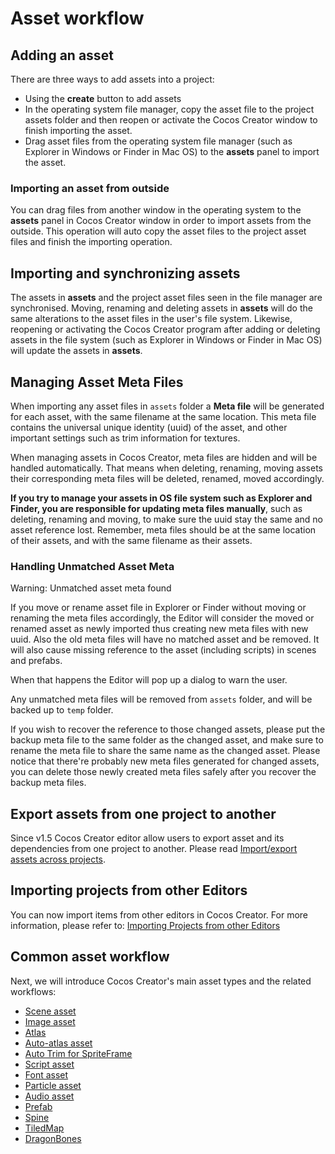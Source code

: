 # Asset workflow

## Adding an asset

There are three ways to add assets into a project:

* Using the **create** button to add assets
* In the operating system file manager, copy the asset file to the project assets folder and then reopen or activate the Cocos Creator window to finish importing the asset.
* Drag asset files from the operating system file manager (such as Explorer in Windows or Finder in Mac OS) to the **assets** panel to import the asset.

### Importing an asset from outside

You can drag files from another window in the operating system to the **assets** panel in Cocos Creator window in order to import assets from the outside. This operation will auto copy the asset files to the project asset files and finish the importing operation.

## Importing and synchronizing assets

The assets in **assets** and the project asset files seen in the file manager are synchronised. Moving, renaming and deleting assets in **assets** will do the same alterations to the asset files in the user's file system. Likewise, reopening or activating the Cocos Creator program after adding or deleting assets in the file system (such as Explorer in Windows or Finder in Mac OS)  will update the assets in **assets**.

## Managing Asset Meta Files

When importing any asset files in `assets` folder a **Meta file** will be generated for each asset, with the same filename at the same location. This meta file contains the universal unique identity (uuid) of the asset, and other important settings such as trim information for textures.

When managing assets in Cocos Creator, meta files are hidden and will be handled automatically. That means when deleting, renaming, moving assets their corresponding meta files will be deleted, renamed, moved accordingly.

**If you try to manage your assets in OS file system such as Explorer and Finder, you are responsible for updating meta files manually**, such as deleting, renaming and moving, to make sure the uuid stay the same and no asset reference lost. Remember, meta files should be at the same location of their assets, and with the same filename as their assets.

### Handling Unmatched Asset Meta

Warning: Unmatched asset meta found

If you move or rename asset file in Explorer or Finder without moving or renaming the meta files accordingly, the Editor will consider the moved or renamed asset as newly imported thus creating new meta files with new uuid. Also the old meta files will have no matched asset and be removed. It will also cause missing reference to the asset (including scripts) in scenes and prefabs.

When that happens the Editor will pop up a dialog to warn the user.

Any unmatched meta files will be removed from `assets` folder, and will be backed up to `temp` folder.

If you wish to recover the reference to those changed assets, please put the backup meta file to the same folder as the changed asset, and make sure to rename the meta file to share the same name as the changed asset. Please notice that there're probably new meta files generated for changed assets, you can delete those newly created meta files safely after you recover the backup meta files.

## Export assets from one project to another

Since v1.5 Cocos Creator editor allow users to export asset and its dependencies from one project to another. Please read [Import/export assets across projects](import-export.md).

## Importing projects from other Editors

You can now import items from other editors in Cocos Creator. For more information, please refer to: [Importing Projects from other Editors](project-import.md)

## Common asset workflow

Next, we will introduce Cocos Creator's main asset types and the related workflows:

- [Scene asset](scene-managing.md)
- [Image asset](sprite.md)
- [Atlas](atlas.md)
- [Auto-atlas asset](auto-atlas.md)
- [Auto Trim for SpriteFrame](trim.md)
- [Script asset](script.md)
- [Font asset](font.md)
- [Particle asset](particle.md)
- [Audio asset](audio-asset.md)
- [Prefab](prefab.md)
- [Spine](spine.md)
- [TiledMap](tiledmap.md)
- [DragonBones](dragonbones.md)
